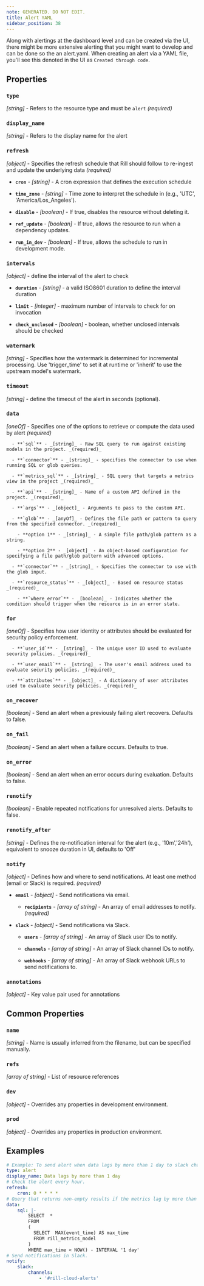 ```yaml
---
note: GENERATED. DO NOT EDIT.
title: Alert YAML
sidebar_position: 38
---
```


Along with alertings at the dashboard level and can be created via the UI, there might be more extensive alerting that you might want to develop and can be done so the an alert.yaml. When creating an alert via a YAML file, you'll see this denoted in the UI as `Created through code`.

## Properties

### `type`

_[string]_ - Refers to the resource type and must be `alert` _(required)_

### `display_name`

_[string]_ - Refers to the display name for the alert 

### `refresh`

_[object]_ - Specifies the refresh schedule that Rill should follow to re-ingest and update the underlying data _(required)_

  - **`cron`** - _[string]_ - A cron expression that defines the execution schedule 

  - **`time_zone`** - _[string]_ - Time zone to interpret the schedule in (e.g., 'UTC', 'America/Los_Angeles'). 

  - **`disable`** - _[boolean]_ - If true, disables the resource without deleting it. 

  - **`ref_update`** - _[boolean]_ - If true, allows the resource to run when a dependency updates. 

  - **`run_in_dev`** - _[boolean]_ - If true, allows the schedule to run in development mode. 

### `intervals`

_[object]_ - define the interval of the alert to check 

  - **`duration`** - _[string]_ - a valid ISO8601 duration to define the interval duration 

  - **`limit`** - _[integer]_ - maximum number of intervals to check for on invocation 

  - **`check_unclosed`** - _[boolean]_ - boolean, whether unclosed intervals should be checked 

### `watermark`

_[string]_ - Specifies how the watermark is determined for incremental processing.  Use 'trigger_time' to set it at runtime or 'inherit' to use the upstream model's watermark. 

### `timeout`

_[string]_ - define the timeout of the alert in seconds (optional). 

### `data`

_[oneOf]_ - Specifies one of the options to retrieve or compute the data used by alert _(required)_

      - **`sql`** - _[string]_ - Raw SQL query to run against existing models in the project. _(required)_

      - **`connector`** - _[string]_ - specifies the connector to use when running SQL or glob queries. 

      - **`metrics_sql`** - _[string]_ - SQL query that targets a metrics view in the project _(required)_

      - **`api`** - _[string]_ - Name of a custom API defined in the project. _(required)_

      - **`args`** - _[object]_ - Arguments to pass to the custom API. 

      - **`glob`** - _[anyOf]_ - Defines the file path or pattern to query from the specified connector. _(required)_

        - **option 1** - _[string]_ - A simple file path/glob pattern as a string.

        - **option 2** - _[object]_ - An object-based configuration for specifying a file path/glob pattern with advanced options.

      - **`connector`** - _[string]_ - Specifies the connector to use with the glob input. 

      - **`resource_status`** - _[object]_ - Based on resource status _(required)_

        - **`where_error`** - _[boolean]_ - Indicates whether the condition should trigger when the resource is in an error state. 

### `for`

_[oneOf]_ - Specifies how user identity or attributes should be evaluated for security policy enforcement. 

      - **`user_id`** - _[string]_ - The unique user ID used to evaluate security policies. _(required)_

      - **`user_email`** - _[string]_ - The user's email address used to evaluate security policies. _(required)_

      - **`attributes`** - _[object]_ - A dictionary of user attributes used to evaluate security policies. _(required)_

### `on_recover`

_[boolean]_ - Send an alert when a previously failing alert recovers. Defaults to false. 

### `on_fail`

_[boolean]_ - Send an alert when a failure occurs. Defaults to true. 

### `on_error`

_[boolean]_ - Send an alert when an error occurs during evaluation. Defaults to false. 

### `renotify`

_[boolean]_ - Enable repeated notifications for unresolved alerts. Defaults to false. 

### `renotify_after`

_[string]_ - Defines the re-notification interval for the alert (e.g., '10m','24h'), equivalent to snooze duration in UI, defaults to 'Off' 

### `notify`

_[object]_ - Defines how and where to send notifications. At least one method (email or Slack) is required. _(required)_

  - **`email`** - _[object]_ - Send notifications via email. 

    - **`recipients`** - _[array of string]_ - An array of email addresses to notify. _(required)_

  - **`slack`** - _[object]_ - Send notifications via Slack. 

    - **`users`** - _[array of string]_ - An array of Slack user IDs to notify. 

    - **`channels`** - _[array of string]_ - An array of Slack channel IDs to notify. 

    - **`webhooks`** - _[array of string]_ - An array of Slack webhook URLs to send notifications to. 

### `annotations`

_[object]_ - Key value pair used for annotations 

## Common Properties

### `name`

_[string]_ - Name is usually inferred from the filename, but can be specified manually. 

### `refs`

_[array of string]_ - List of resource references 

### `dev`

_[object]_ - Overrides any properties in development environment. 

### `prod`

_[object]_ - Overrides any properties in production environment. 

## Examples

```yaml
# Example: To send alert when data lags by more than 1 day to slack channel #rill-cloud-alerts
type: alert
display_name: Data lags by more than 1 day
# Check the alert every hour.
refresh:
    cron: 0 * * * *
# Query that returns non-empty results if the metrics lag by more than 1 day.
data:
    sql: |-
        SELECT  *
        FROM
        (
          SELECT  MAX(event_time) AS max_time
          FROM rill_metrics_model
        )
        WHERE max_time < NOW() - INTERVAL '1 day'
# Send notifications in Slack.
notify:
    slack:
        channels:
            - '#rill-cloud-alerts'
```
